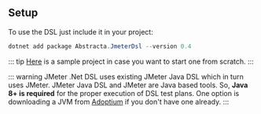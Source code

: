 ## Setup

To use the DSL just include it in your project:

```powershell
dotnet add package Abstracta.JmeterDsl --version 0.4
```

::: tip
[Here](https://github.com/abstracta/jmeter-dotnet-dsl-sample) is a sample project in case you want to start one from scratch.
:::

::: warning
JMeter .Net DSL uses existing JMeter Java DSL which in turn uses JMeter. JMeter Java DSL and JMeter are Java based tools. So, **Java 8+ is required** for the proper execution of DSL test plans. One option is downloading a JVM from [Adoptium](https://adoptium.net/) if you don't have one already.
:::